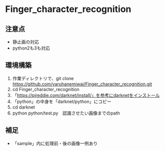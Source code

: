 # Finger_character_recognition

## 注意点
* 静止画の対応
* python2も3も対応

## 環境構築
1. 作業ディレクトリで、git clone https://github.com/yaruhanemiwai/Finger_character_recognition.git
2. cd Finger_character_recognition
3. 「https://pjreddie.com/darknet/install/」を参考にdarknetをインストール
4. 「python」の中身を「darknet/python」にコピー
5. cd darknet
6. python python/test.py　認識させたい画像までのpath

## 補足
* 「sample」内に処理前・後の画像一例あり
